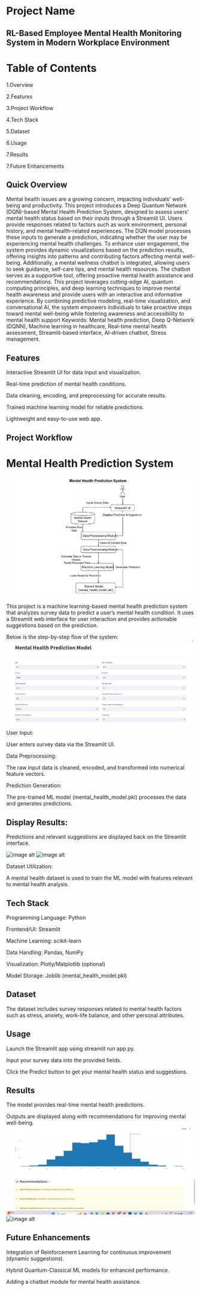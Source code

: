 # Project Name
## RL-Based Employee Mental Health Monitoring System in Modern Workplace Environment



# Table of Contents
1.Overview

2.Features

3.Project Workflow

4.Tech Stack

5.Dataset

6.Usage

7.Results

7.Future Enhancements

## Quick Overview
Mental health issues are a growing concern, impacting individuals' well-being and productivity. This project introduces a Deep Quantum Network (DQN)-based Mental Health Prediction System, designed to assess users' mental health status based on their inputs through a Streamlit UI. Users provide responses related to factors such as work environment, personal history, and mental health-related experiences. The DQN model processes these inputs to generate a prediction, indicating whether the user may be experiencing mental health challenges. To enhance user engagement, the system provides dynamic visualizations based on the prediction results, offering insights into patterns and contributing factors affecting mental well-being. Additionally, a mental wellness chatbot is integrated, allowing users to seek guidance, self-care tips, and mental health resources. The chatbot serves as a supportive tool, offering proactive mental health assistance and recommendations. This project leverages cutting-edge AI, quantum computing principles, and deep learning techniques to improve mental health awareness and provide users with an interactive and informative experience. By combining predictive modeling, real-time visualization, and conversational AI, the system empowers individuals to take proactive steps toward mental well-being while fostering awareness and accessibility to mental health support
Keywords: Mental health prediction, Deep Q-Network (DQNN), Machine learning in healthcare, Real-time mental health assessment, Streamlit-based interface, AI-driven chatbot, Stress management.

## Features
Interactive Streamlit UI for data input and visualization.

Real-time prediction of mental health conditions.

Data cleaning, encoding, and preprocessing for accurate results.

Trained machine learning model for reliable predictions.

Lightweight and easy-to-use web app.

## Project Workflow

 # Mental Health Prediction System
![image alt](https://github.com/NaveenKumarReddy14/RL-Employee-Mental-Health/blob/main/Flowchat.png?raw=true)

This project is a machine learning-based mental health prediction system that analyzes survey data to predict a user’s mental health condition. It uses a Streamlit web interface for user interaction and provides actionable suggestions based on the prediction.

Below is the step-by-step flow of the system:
![image alt](https://github.com/NaveenKumarReddy14/RL-Employee-Mental-Health/blob/main/User%20input.png?raw=true)

User Input:

User enters survey data via the Streamlit UI.

Data Preprocessing:

The raw input data is cleaned, encoded, and transformed into numerical feature vectors.

Prediction Generation:

The pre-trained ML model (mental_health_model.pkl) processes the data and generates predictions.

## Display Results:

Predictions and relevant suggestions are displayed back on the Streamlit interface.

![image alt]()
![image alt]()

Dataset Utilization:

A mental health dataset is used to train the ML model with features relevant to mental health analysis.


## Tech Stack
Programming Language: Python

Frontend/UI: Streamlit

Machine Learning: scikit-learn

Data Handling: Pandas, NumPy

Visualization: Plotly/Matplotlib (optional)

Model Storage: Joblib (mental_health_model.pkl)

## Dataset
The dataset includes survey responses related to mental health factors such as stress, anxiety, work-life balance, and other personal attributes.


## Usage
Launch the Streamlit app using streamlit run app.py.

Input your survey data into the provided fields.

Click the Predict button to get your mental health status and suggestions.

## Results
The model provides real-time mental health predictions.

Outputs are displayed along with recommendations for improving mental well-being.
![image alt](https://github.com/NaveenKumarReddy14/RL-Employee-Mental-Health/blob/main/HeartRate%20%20with%20Recomendations.png)
![image alt]()

## Future Enhancements
Integration of Reinforcement Learning for continuous improvement (dynamic suggestions).

Hybrid Quantum-Classical ML models for enhanced performance.

Adding a chatbot module for mental health assistance.
